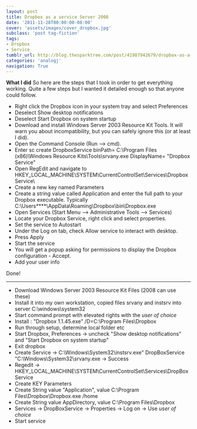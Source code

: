 ```yaml
---
layout: post
title: Dropbox as a service Server 2008
date: '2011-11-28T00:00:00-08:00'
cover: 'assets/images/cover_dropbox.jpg'
subclass: 'post tag-fiction'
tags:
- Dropbox
- Service
tumblr_url: http://blog.thesparktree.com/post/41987942679/dropbox-as-a-service-server-2008
categories: 'analogj'
navigation: True
---
```


**What I did**
So here are the steps that I took in order to get everything working. Quite a few steps but I wanted it detailed enough so that anyone could follow.

- Right click the Dropbox icon in your system tray and select Preferences
- Deselect Show desktop notifications
- Deselect Start Dropbox on system startup
- Download and install Windows Server 2003 Resource Kit Tools. It will warn you about incompatibility, but you can safely ignore this (or at least I did).
- Open the Command Console (Run –&gt; cmd).
- Enter sc create DropboxService binPath= C:\Program Files (x86)\Windows Resource Kits\Tools\srvany.exe DisplayName= "Dropbox Service"
- Open RegEdit and navigate to HKEY_LOCAL_MACHINE\SYSTEM\CurrentControlSet\Services\DropboxService\
- Create a new key named Parameters
- Create a string value called Application and enter the full path to your Dropbox executable. Typically C:\Users\****\AppData\Roaming\Dropbox\bin\Dropbox.exe
- Open Services (Start Menu –&gt; Administrative Tools –&gt; Services)
- Locate your Dropbox Service, right click and select properties.
- Set the service to Autostart
- Under the Log on tab, check Allow service to interact with desktop.
- Press Apply
- Start the service
- You will get a popup asking for permissions to display the Dropbox configuration - Accept.
- Add your user info

Done!

<hr>

- Download Windows Server 2003 Resource Kit Files (2008 can use these)
- Install it into my own workstation, copied files srvany and instsrv into server C:\windows\system32
- Start command prompt with elevated rights with the *user of choice*
- Install : "Dropbox 1.1.45.exe" /D=C:\Program Files\Dropbox
- Run through setup, determine local folder etc
- Start Dropbox, Preferences -&gt; uncheck "Show desktop notifications" and "Start Dropbox on system startup"
- Exit dropbox
- Create Service -&gt; C:\Windows\System32\instsrv.exe" DropBoxService "C:\Windows\System32\srvany.exe -&gt; Success
- Regedit -&gt; HKEY_LOCAL_MACHINE\SYSTEM\CurrentControlSet\Services\DropBoxService
- Create KEY Parameters
- Create String value "Application", value C:\Program Files\Dropbox\Dropbox.exe /home
- Create String value AppDirectory, value C:\Program Files\Dropbox
- Services -&gt; DropBoxService -&gt; Properties -&gt; Log on -&gt; Use *user of choice*
- Start service